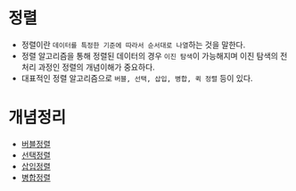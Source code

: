 # 정렬
- 정렬이란 `데이터를 특정한 기준에 따라서 순서대로 나열`하는 것을 말한다.
- 정렬 알고리즘을 통해 정렬된 데이터의 경우 `이진 탐색`이 가능해지며 이진 탐색의 전처리 과정인 정렬의 개념이해가 중요하다.
- 대표적인 정렬 알고리즘으로 `버블, 선택, 삽입, 병합, 퀵 정렬` 등이 있다.

# 개념정리
- [버블정렬](https://velog.io/@codenmh0822/%EC%A0%95%EB%A0%AC-%EC%95%8C%EA%B3%A0%EB%A6%AC%EC%A6%98-%EB%B2%84%EB%B8%94-%EC%A0%95%EB%A0%AC)
- [선택정렬](https://velog.io/@codenmh0822/%EC%A0%95%EB%A0%AC-%EC%95%8C%EA%B3%A0%EB%A6%AC%EC%A6%98-%EC%84%A0%ED%83%9D-%EC%A0%95%EB%A0%AC)
- [삽입정렬](https://velog.io/@codenmh0822/%EC%A0%95%EB%A0%AC-%EC%95%8C%EA%B3%A0%EB%A6%AC%EC%A6%98-%EC%82%BD%EC%9E%85-%EC%A0%95%EB%A0%AC)
- [병합정렬](https://velog.io/@codenmh0822/%EC%A0%95%EB%A0%AC-%EC%95%8C%EA%B3%A0%EB%A6%AC%EC%A6%98-%EB%B3%91%ED%95%A9-%EC%A0%95%EB%A0%AC)